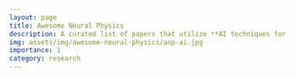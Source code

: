 ```yaml
---
layout: page
title: Awesome Neural Physics
description: A curated list of papers that utilize **AI techniques for physics simulation** in the fields of computer graphics and AI.
img: assets/img/awesome-neural-physics/anp-ai.jpg
importance: 1
category: research
---
```


<!-- Lightweight client-side loader that feature-detects and load polyfills only when necessary -->
<script src="https://cdn.jsdelivr.net/npm/@webcomponents/webcomponentsjs@2/webcomponents-loader.min.js"></script>

<!-- Load the element definition -->
<script type="module" src="https://cdn.jsdelivr.net/gh/zerodevx/zero-md@1/src/zero-md.min.js"></script>

<!-- Simply set the `src` attribute to your MD file and win -->
<zero-md src="https://raw.githubusercontent.com/awesome-physics/awesome-neural-physics/main/README.md"></zero-md>

<br>